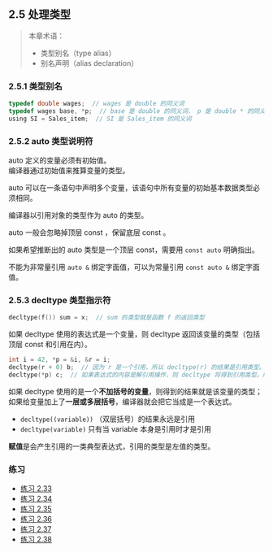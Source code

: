 ## 2.5 处理类型

> 本章术语：
> * 类型别名（type alias）
> * 别名声明（alias declaration）


### 2.5.1 类型别名
```c
typedef double wages;  // wages 是 double 的同义词
typedef wages base, *p;  // base 是 double 的同义词， p 是 double * 的同义词
using SI = Sales_item;  // SI 是 Sales_item 的同义词
```

### 2.5.2 auto 类型说明符
auto 定义的变量必须有初始值。  
编译器通过初始值来推算变量的类型。

auto 可以在一条语句中声明多个变量，该语句中所有变量的初始基本数据类型必须相同。

编译器以引用对象的类型作为 auto 的类型。

auto 一般会忽略掉顶层 const ，保留底层 const 。

如果希望推断出的 auto 类型是一个顶层 const，需要用
`const auto` 明确指出。

不能为非常量引用 `auto &` 绑定字面值，可以为常量引用 `const auto &` 绑定字面值。

### 2.5.3 decltype 类型指示符
```c
decltype(f()) sum = x;  // sum 的类型就是函数 f 的返回类型
```
如果 decltype 使用的表达式是一个变量，则 decltype 返回该变量的类型（包括顶层 const 和引用在内）。

```c
int i = 42, *p = &i, &r = i;
decltype(r + 0) b;  // 因为 r 是一个引用，所以 decltype(r) 的结果是引用类型。如果想让结果类型是 r 所绑定的类型，可以把 r 作为表达式的一部分，如 r+0
decltype(*p) c;  // 如果表达式的内容是解引用操作，则 decltype 将得到引用类型。所以 decltype(*p) 的结果类型是 int & ，而非 int 。
```

如果 decltype 使用的是一个**不加括号的变量**，则得到的结果就是该变量的类型；如果给变量加上了**一层或多层括号**，编译器就会把它当成是一个表达式。
* `decltype((variable))` （双层括号）的结果永远是引用
* `decltype(variable)` 只有当 variable 本身是引用时才是引用

**赋值**是会产生引用的一类典型表达式，引用的类型是左值的类型。

### 练习
* [练习 2.33](../src/quiz_2.33.cpp)
* [练习 2.34](../src/quiz_2.34.md)
* [练习 2.35](../src/quiz_2.35.cpp)
* [练习 2.36](../src/quiz_2.36.cpp)
* [练习 2.37](../src/quiz_2.36.cpp)
* [练习 2.38](../src/quiz_2.38.cpp)
